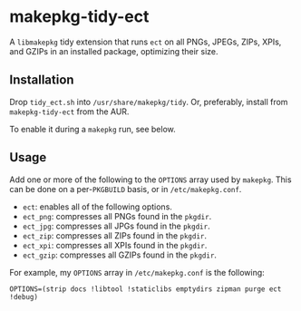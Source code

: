makepkg-tidy-ect
===

A `libmakepkg` tidy extension that runs `ect` on all PNGs, JPEGs, ZIPs, XPIs,
and GZIPs in an installed package, optimizing their size.

## Installation
Drop `tidy_ect.sh` into `/usr/share/makepkg/tidy`.
Or, preferably, install from `makepkg-tidy-ect` from the AUR.

To enable it during a `makepkg` run, see below.

## Usage
Add one or more of the following to the `OPTIONS` array used by `makepkg`.
This can be done on a per-`PKGBUILD` basis, or in `/etc/makepkg.conf`.

- `ect`: enables all of the following options.
- `ect_png`: compresses all PNGs found in the `pkgdir`.
- `ect_jpg`: compresses all JPGs found in the `pkgdir`.
- `ect_zip`: compresses all ZIPs found in the `pkgdir`.
- `ect_xpi`: compresses all XPIs found in the `pkgdir`.
- `ect_gzip`: compresses all GZIPs found in the `pkgdir`.

For example, my `OPTIONS` array in `/etc/makepkg.conf` is the following:

```
OPTIONS=(strip docs !libtool !staticlibs emptydirs zipman purge ect !debug)
```
